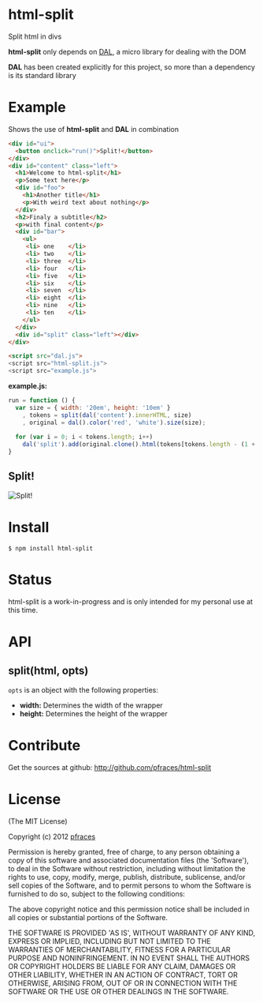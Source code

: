 # html-split

Split html in divs

**html-split** only depends on [DAL](https://github.com/pfraces/dal), a micro
library for dealing with the DOM

**DAL** has been created explicitly for this project, so more than a
dependency is its standard library

# Example

Shows the use of **html-split** and **DAL** in combination

```html
<div id="ui">
  <button onclick="run()">Split!</button>
</div>
<div id="content" class="left">
  <h1>Welcome to html-split</h1>
  <p>Some text here</p>
  <div id="foo">
    <h1>Another title</h1>
    <p>With weird text about nothing</p>
  </div>
  <h2>Finaly a subtitle</h2>
  <p>with final content</p>
  <div id="bar">
    <ul>
     <li> one    </li>
     <li> two    </li>
     <li> three  </li>
     <li> four   </li>
     <li> five   </li>
     <li> six    </li>
     <li> seven  </li>
     <li> eight  </li>
     <li> nine   </li>
     <li> ten    </li>
    </ul>
  </div>
  <div id="split" class="left"></div>
</div>

<script src="dal.js">
<script src="html-split.js">
<script src="example.js">
```

**example.js:**

```js
run = function () {
  var size = { width: '20em', height: '10em' }
    , tokens = split(dal('content').innerHTML, size)
    , original = dal().color('red', 'white').size(size);
    
  for (var i = 0; i < tokens.length; i++)
    dal('split').add(original.clone().html(tokens[tokens.length - (1 + i)]));
}
```

## Split!

![Split!](https://github.com/pfraces/html-split/raw/master/split.png)

# Install

    $ npm install html-split

# Status

html-split is a work-in-progress and is only intended for my personal use at
this time. 

# API

## split(html, opts)

`opts` is an object with the following properties:

*   **width:** Determines the width of the wrapper
*   **height:** Determines the height of the wrapper

# Contribute

Get the sources at github: http://github.com/pfraces/html-split

# License

(The MIT License)

Copyright (c) 2012 [pfraces](http://github.com/pfraces)

Permission is hereby granted, free of charge, to any person obtaining a copy of
this software and associated documentation files (the 'Software'), to deal in
the Software without restriction, including without limitation the rights to
use, copy, modify, merge, publish, distribute, sublicense, and/or sell copies
of the Software, and to permit persons to whom the Software is furnished to do
so, subject to the following conditions:

The above copyright notice and this permission notice shall be included in all
copies or substantial portions of the Software.

THE SOFTWARE IS PROVIDED 'AS IS', WITHOUT WARRANTY OF ANY KIND, EXPRESS OR
IMPLIED, INCLUDING BUT NOT LIMITED TO THE WARRANTIES OF MERCHANTABILITY,
FITNESS FOR A PARTICULAR PURPOSE AND NONINFRINGEMENT. IN NO EVENT SHALL THE
AUTHORS OR COPYRIGHT HOLDERS BE LIABLE FOR ANY CLAIM, DAMAGES OR OTHER
LIABILITY, WHETHER IN AN ACTION OF CONTRACT, TORT OR OTHERWISE, ARISING FROM,
OUT OF OR IN CONNECTION WITH THE SOFTWARE OR THE USE OR OTHER DEALINGS IN THE
SOFTWARE.
